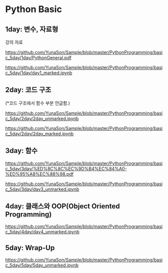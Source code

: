 # Python Basic

## 1day: 변수, 자료형

강의 자료

https://github.com/YunaSon/Sample/blob/master/PythonProgramming/basic_5day/1day/PythonGeneral.pdf

https://github.com/YunaSon/Sample/blob/master/PythonProgramming/basic_5day/1day/day1_marked.ipynb

## 2day: 코드 구조
(*코드 구조에서 함수 부분 언급함.)

https://github.com/YunaSon/Sample/blob/master/PythonProgramming/basic_5day/2day/2day_unmarked.ipynb

https://github.com/YunaSon/Sample/blob/master/PythonProgramming/basic_5day/2day/2day_marked.ipynb


## 3day: 함수
https://github.com/YunaSon/Sample/blob/master/PythonProgramming/basic_5day/3day/%ED%8C%8C%EC%9D%B4%EC%84%A0-%ED%95%A8%EC%88%98.pdf

https://github.com/YunaSon/Sample/blob/master/PythonProgramming/basic_5day/3day/day3_unmarked.ipynb



## 4day: 클래스와 OOP(Object Oriented Programming)
https://github.com/YunaSon/Sample/blob/master/PythonProgramming/basic_5day/4day/day4_unmarked.ipynb


## 5day: Wrap-Up
https://github.com/YunaSon/Sample/blob/master/PythonProgramming/basic_5day/5day/5day_unmarked.ipynb
